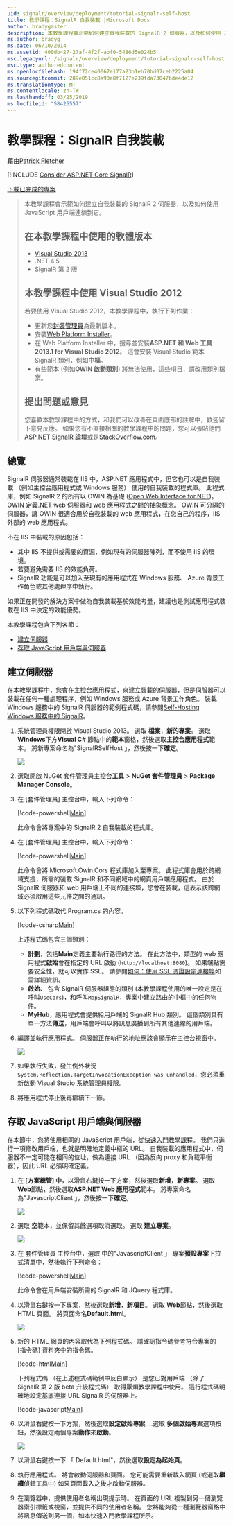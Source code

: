 ```yaml
---
uid: signalr/overview/deployment/tutorial-signalr-self-host
title: 教學課程：SignalR 自我裝載 |Microsoft Docs
author: bradygaster
description: 本教學課程會示範如何建立自我裝載的 SignalR 2 伺服器，以及如何使用 JavaScript 用戶端連線到它。 教學課程 V 中使用的軟體版本...
ms.author: bradyg
ms.date: 06/10/2014
ms.assetid: 400db427-27af-4f2f-abf0-5486d5e024b5
msc.legacyurl: /signalr/overview/deployment/tutorial-signalr-self-host
msc.type: authoredcontent
ms.openlocfilehash: 194f72ce40067e177a23b1eb70bd07ceb2225a04
ms.sourcegitcommit: 289e051cc8a90e8f7127e239fda73047bde4de12
ms.translationtype: MT
ms.contentlocale: zh-TW
ms.lasthandoff: 03/25/2019
ms.locfileid: "58425557"
---
```

<a name="tutorial-signalr-self-host"></a>教學課程：SignalR 自我裝載
====================
藉由[Patrick Fletcher](https://github.com/pfletcher)

[!INCLUDE [Consider ASP.NET Core SignalR](~/includes/signalr/signalr-version-disambiguation.md)]

[下載已完成的專案](http://code.msdn.microsoft.com/SignalR-Self-Host-Sample-6da0f383)

> 本教學課程會示範如何建立自我裝載的 SignalR 2 伺服器，以及如何使用 JavaScript 用戶端連線到它。
>
> ## <a name="software-versions-used-in-the-tutorial"></a>在本教學課程中使用的軟體版本
>
>
> - [Visual Studio 2013](https://my.visualstudio.com/Downloads?q=visual%20studio%202013)
> - .NET 4.5
> - SignalR 第 2 版
>
>
>
> ## <a name="using-visual-studio-2012-with-this-tutorial"></a>本教學課程中使用 Visual Studio 2012
>
>
> 若要使用 Visual Studio 2012，本教學課程中，執行下列作業：
>
> - 更新您[封裝管理員](http://docs.nuget.org/docs/start-here/installing-nuget)為最新版本。
> - 安裝[Web Platform Installer](https://www.microsoft.com/web/downloads/platform.aspx)。
> - 在 Web Platform Installer 中，搜尋並安裝**ASP.NET 和 Web 工具 2013.1 for Visual Studio 2012**。 這會安裝 Visual Studio 範本 SignalR 類別，例如**中樞**。
> - 有些範本 (例如**OWIN 啟動類別**) 將無法使用，這些項目，請改用類別檔案。
>
>
> ## <a name="questions-and-comments"></a>提出問題或意見
>
> 您喜歡本教學課程中的方式，和我們可以改善在頁面底部的註解中，歡迎留下意見反應。 如果您有不直接相關的教學課程中的問題，您可以張貼他們[ASP.NET SignalR 論壇](https://forums.asp.net/1254.aspx/1?ASP+NET+SignalR)或是[StackOverflow.com](http://stackoverflow.com/)。


## <a name="overview"></a>總覽

SignalR 伺服器通常裝載在 IIS 中，ASP.NET 應用程式中，但它也可以是自我裝載 （例如主控台應用程式或 Windows 服務） 使用的自我裝載的程式庫。 此程式庫，例如 SignalR 2 的所有以 OWIN 為基礎 ([Open Web Interface for.NET](http://owin.org))。 OWIN 定義.NET web 伺服器和 web 應用程式之間的抽象概念。 OWIN 可分隔的伺服器，讓 OWIN 很適合用於自我裝載的 web 應用程式，在您自己的程序，IIS 外部的 web 應用程式。

不在 IIS 中裝載的原因包括：

- 其中 IIS 不提供或需要的資源，例如現有的伺服器陣列，而不使用 IIS 的環境。
- 若要避免需要 IIS 的效能負荷。
- SignalR 功能是可以加入至現有的應用程式在 Windows 服務、 Azure 背景工作角色或其他處理序中執行。

如果正在開發的解決方案中做為自我裝載基於效能考量，建議也是測試應用程式裝載在 IIS 中決定的效能優勢。

本教學課程包含下列各節：

- [建立伺服器](#server)
- [存取 JavaScript 用戶端與伺服器](#js)

<a id="server"></a>

## <a name="creating-the-server"></a>建立伺服器

在本教學課程中，您會在主控台應用程式，來建立裝載的伺服器，但是伺服器可以裝載在任何一種處理程序，例如 Windows 服務或 Azure 背景工作角色。 裝載 Windows 服務中的 SignalR 伺服器的範例程式碼，請參閱[Self-Hosting Windows 服務中的 SignalR](https://code.msdn.microsoft.com/SignalR-self-hosted-in-6ff7e6c3)。

1. 系統管理員權限開啟 Visual Studio 2013。 選取 **檔案**，**新的專案**。 選取  **Windows**下方**Visual C#** 節點中的**範本**窗格，然後選取**主控台應用程式**範本。 將新專案命名為"SignalRSelfHost 」，然後按一下**確定**。

    ![](tutorial-signalr-self-host/_static/image1.png)
2. 選取開啟 NuGet 套件管理員主控台**工具** > **NuGet 套件管理員** > **Package Manager Console**。
3. 在 [套件管理員] 主控台中，輸入下列命令：

    [!code-powershell[Main](tutorial-signalr-self-host/samples/sample1.ps1)]

    此命令會將專案中的 SignalR 2 自我裝載的程式庫。
4. 在 [套件管理員] 主控台中，輸入下列命令：

    [!code-powershell[Main](tutorial-signalr-self-host/samples/sample2.ps1)]

    此命令會將 Microsoft.Owin.Cors 程式庫加入至專案。 此程式庫會用於跨網域支援，所需的裝載 SignalR 和不同網域中的網頁用戶端應用程式。 由於 SignalR 伺服器和 web 用戶端上不同的連接埠，您會在裝載，這表示該跨網域必須啟用這些元件之間的通訊。
5. 以下列程式碼取代 Program.cs 的內容。

    [!code-csharp[Main](tutorial-signalr-self-host/samples/sample3.cs)]

    上述程式碼包含三個類別：

    - **計劃**，包括**Main**定義主要執行路徑的方法。 在此方法中，類型的 web 應用程式**啟始**會在指定的 URL 啟動 (`http://localhost:8080`)。 如果端點需要安全性，就可以實作 SSL。 請參閱[如何：使用 SSL 憑證設定連接埠](https://msdn.microsoft.com/library/ms733791.aspx)如需詳細資訊。
    - **啟始**、 包含 SignalR 伺服器組態的類別 (本教學課程使用的唯一設定是在呼叫`UseCors`)，和呼叫`MapSignalR`，專案中建立路由的中樞中的任何物件。
    - **MyHub**，應用程式會提供給用戶端的 SignalR Hub 類別。 這個類別具有單一方法**傳送**，用戶端會呼叫以將訊息廣播到所有其他連線的用戶端。
6. 編譯並執行應用程式。 伺服器正在執行的地址應該會顯示在主控台視窗中。

    ![](tutorial-signalr-self-host/_static/image2.png)
7. 如果執行失敗，發生例外狀況`System.Reflection.TargetInvocationException was unhandled`，您必須重新啟動 Visual Studio 系統管理員權限。
8. 將應用程式停止後再繼續下一節。

<a id="js"></a>

## <a name="accessing-the-server-with-a-javascript-client"></a>存取 JavaScript 用戶端與伺服器

在本節中，您將使用相同的 JavaScript 用戶端，從[快速入門教學課程](../getting-started/tutorial-getting-started-with-signalr.md)。 我們只進行一項修改用戶端，也就是明確地定義中樞的 URL。 自我裝載的應用程式中，伺服器不一定可能在相同的位址，做為連接 URL （因為反向 proxy 和負載平衡器），因此 URL 必須明確定義。

1. 在 [**方案總管] 中**，以滑鼠右鍵按一下方案，然後選取**新增**，**新專案**。 選取  **Web**節點，然後選取**ASP.NET Web 應用程式**範本。 將專案命名為"JavascriptClient 」，然後按一下**確定**。

    ![](tutorial-signalr-self-host/_static/image3.png)
2. 選取 **空**範本，並保留其餘選項取消選取。 選取 **建立專案**。

    ![](tutorial-signalr-self-host/_static/image4.png)
3. 在 套件管理員 主控台中，選取 中的"JavascriptClient 」 專案**預設專案**下拉式清單中，然後執行下列命令：

    [!code-powershell[Main](tutorial-signalr-self-host/samples/sample4.ps1)]

    此命令會在用戶端安裝所需的 SignalR 和 JQuery 程式庫。
4. 以滑鼠右鍵按一下專案，然後選取**新增**，**新項目**。 選取  **Web**節點，然後選取 HTML 頁面。 將頁面命名**Default.html**。

    ![](tutorial-signalr-self-host/_static/image5.png)
5. 新的 HTML 網頁的內容取代為下列程式碼。 請確認指令碼參考符合專案的 [指令碼] 資料夾中的指令碼。

    [!code-html[Main](tutorial-signalr-self-host/samples/sample5.html?highlight=31-32)]

    下列程式碼 （在上述程式碼範例中反白顯示） 是您已對用戶端 （除了 SignalR 第 2 版 beta 升級程式碼） 取得厭煩教學課程中使用。 這行程式碼明確地設定基底連接 URL SignalR 的伺服器上。

    [!code-javascript[Main](tutorial-signalr-self-host/samples/sample6.js)]
6. 以滑鼠右鍵按一下方案，然後選取**設定啟始專案...**.選取 **多個啟始專案**選項按鈕，然後設定兩個專案**動作**來**啟動**。

    ![](tutorial-signalr-self-host/_static/image6.png)
7. 以滑鼠右鍵按一下 「 Default.html"，然後選取**設定為起始頁**。
8. 執行應用程式。 將會啟動伺服器和頁面。 您可能需要重新載入網頁 (或選取**繼續**偵錯工具中) 如果頁面載入之後才啟動伺服器。
9. 在瀏覽器中，提供使用者名稱出現提示時。 在頁面的 URL 複製到另一個瀏覽器索引標籤或視窗，並提供不同的使用者名稱。 您將能夠從一種瀏覽器窗格中將訊息傳送到另一個，如本快速入門教學課程所示。

